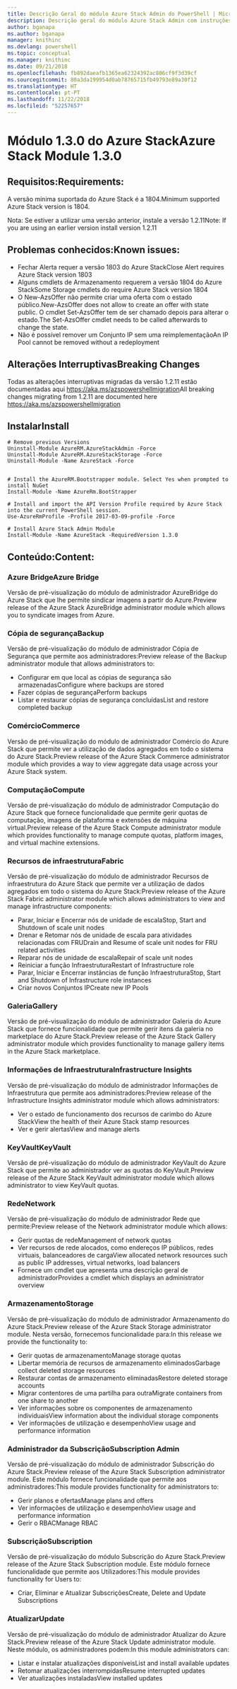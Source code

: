 ```yaml
---
title: Descrição Geral do módulo Azure Stack Admin do PowerShell | Microsoft Docs
description: Descrição geral do módulo Azure Stack Admin com instruções para instalação e configuração.
author: bganapa
ms.author: bganapa
manager: knithinc
ms.devlang: powershell
ms.topic: conceptual
ms.manager: knithinc
ms.date: 09/21/2018
ms.openlocfilehash: fb892daeafb1365ea62324392ac806cf9f3d39cf
ms.sourcegitcommit: 80a3da199954d0ab78765715fb49793e89a30f12
ms.translationtype: HT
ms.contentlocale: pt-PT
ms.lasthandoff: 11/22/2018
ms.locfileid: "52257657"
---
```

# <a name="azure-stack-module-130"></a><span data-ttu-id="0bc9d-103">Módulo 1.3.0 do Azure Stack</span><span class="sxs-lookup"><span data-stu-id="0bc9d-103">Azure Stack Module 1.3.0</span></span>

## <a name="requirements"></a><span data-ttu-id="0bc9d-104">Requisitos:</span><span class="sxs-lookup"><span data-stu-id="0bc9d-104">Requirements:</span></span>
<span data-ttu-id="0bc9d-105">A versão mínima suportada do Azure Stack é a 1804.</span><span class="sxs-lookup"><span data-stu-id="0bc9d-105">Minimum supported Azure Stack version is 1804.</span></span>

<span data-ttu-id="0bc9d-106">Nota: Se estiver a utilizar uma versão anterior, instale a versão 1.2.11</span><span class="sxs-lookup"><span data-stu-id="0bc9d-106">Note: If you are using an earlier version install version 1.2.11</span></span>

## <a name="known-issues"></a><span data-ttu-id="0bc9d-107">Problemas conhecidos:</span><span class="sxs-lookup"><span data-stu-id="0bc9d-107">Known issues:</span></span>

- <span data-ttu-id="0bc9d-108">Fechar Alerta requer a versão 1803 do Azure Stack</span><span class="sxs-lookup"><span data-stu-id="0bc9d-108">Close Alert requires Azure Stack version 1803</span></span>
- <span data-ttu-id="0bc9d-109">Alguns cmdlets de Armazenamento requerem a versão 1804 do Azure Stack</span><span class="sxs-lookup"><span data-stu-id="0bc9d-109">Some Storage cmdlets do require Azure Stack version 1804</span></span>
- <span data-ttu-id="0bc9d-110">O New-AzsOffer não permite criar uma oferta com o estado público.</span><span class="sxs-lookup"><span data-stu-id="0bc9d-110">New-AzsOffer does not allow to create an offer with state public.</span></span> <span data-ttu-id="0bc9d-111">O cmdlet Set-AzsOffer tem de ser chamado depois para alterar o estado.</span><span class="sxs-lookup"><span data-stu-id="0bc9d-111">The Set-AzsOffer cmdlet needs to be called afterwards to change the state.</span></span>
- <span data-ttu-id="0bc9d-112">Não é possível remover um Conjunto IP sem uma reimplementação</span><span class="sxs-lookup"><span data-stu-id="0bc9d-112">An IP Pool cannot be removed without a redeployment</span></span>

## <a name="breaking-changes"></a><span data-ttu-id="0bc9d-113">Alterações Interruptivas</span><span class="sxs-lookup"><span data-stu-id="0bc9d-113">Breaking Changes</span></span>
<span data-ttu-id="0bc9d-114">Todas as alterações interruptivas migradas da versão 1.2.11 estão documentadas aqui https://aka.ms/azspowershellmigration</span><span class="sxs-lookup"><span data-stu-id="0bc9d-114">All breaking changes migrating from 1.2.11 are documented here https://aka.ms/azspowershellmigration</span></span>

## <a name="install"></a><span data-ttu-id="0bc9d-115">Instalar</span><span class="sxs-lookup"><span data-stu-id="0bc9d-115">Install</span></span>
```
# Remove previous Versions
Uninstall-Module AzureRM.AzureStackAdmin -Force
Uninstall-Module AzureRM.AzureStackStorage -Force
Uninstall-Module -Name AzureStack -Force 


# Install the AzureRM.Bootstrapper module. Select Yes when prompted to install NuGet
Install-Module -Name AzureRm.BootStrapper

# Install and import the API Version Profile required by Azure Stack into the current PowerShell session.
Use-AzureRmProfile -Profile 2017-03-09-profile -Force

# Install Azure Stack Admin Module
Install-Module -Name AzureStack -RequiredVersion 1.3.0
```
## <a name="content"></a><span data-ttu-id="0bc9d-116">Conteúdo:</span><span class="sxs-lookup"><span data-stu-id="0bc9d-116">Content:</span></span>
### <a name="azure-bridge"></a><span data-ttu-id="0bc9d-117">Azure Bridge</span><span class="sxs-lookup"><span data-stu-id="0bc9d-117">Azure Bridge</span></span>
<span data-ttu-id="0bc9d-118">Versão de pré-visualização do módulo de administrador AzureBridge do Azure Stack que lhe permite sindicar imagens a partir do Azure.</span><span class="sxs-lookup"><span data-stu-id="0bc9d-118">Preview release of the Azure Stack AzureBridge administrator module which allows you to syndicate images from Azure.</span></span>

### <a name="backup"></a><span data-ttu-id="0bc9d-119">Cópia de segurança</span><span class="sxs-lookup"><span data-stu-id="0bc9d-119">Backup</span></span>
<span data-ttu-id="0bc9d-120">Versão de pré-visualização do módulo de administrador Cópia de Segurança que permite aos administradores:</span><span class="sxs-lookup"><span data-stu-id="0bc9d-120">Preview release of the Backup administrator module that allows administrators to:</span></span>
- <span data-ttu-id="0bc9d-121">Configurar em que local as cópias de segurança são armazenadas</span><span class="sxs-lookup"><span data-stu-id="0bc9d-121">Configure where backups are stored</span></span>
- <span data-ttu-id="0bc9d-122">Fazer cópias de segurança</span><span class="sxs-lookup"><span data-stu-id="0bc9d-122">Perform backups</span></span>
- <span data-ttu-id="0bc9d-123">Listar e restaurar cópias de segurança concluídas</span><span class="sxs-lookup"><span data-stu-id="0bc9d-123">List and restore completed backup</span></span>

### <a name="commerce"></a><span data-ttu-id="0bc9d-124">Comércio</span><span class="sxs-lookup"><span data-stu-id="0bc9d-124">Commerce</span></span>
<span data-ttu-id="0bc9d-125">Versão de pré-visualização do módulo de administrador Comércio do Azure Stack que permite ver a utilização de dados agregados em todo o sistema do Azure Stack.</span><span class="sxs-lookup"><span data-stu-id="0bc9d-125">Preview release of the Azure Stack Commerce administrator module which provides a way to view aggregate data usage across your Azure Stack system.</span></span>

### <a name="compute"></a><span data-ttu-id="0bc9d-126">Computação</span><span class="sxs-lookup"><span data-stu-id="0bc9d-126">Compute</span></span>
<span data-ttu-id="0bc9d-127">Versão de pré-visualização do módulo de administrador Computação do Azure Stack que fornece funcionalidade que permite gerir quotas de computação, imagens de plataforma e extensões de máquina virtual.</span><span class="sxs-lookup"><span data-stu-id="0bc9d-127">Preview release of the Azure Stack Compute administrator module which provides functionality to manage compute quotas, platform images, and virtual machine extensions.</span></span>

### <a name="fabric"></a><span data-ttu-id="0bc9d-128">Recursos de infraestrutura</span><span class="sxs-lookup"><span data-stu-id="0bc9d-128">Fabric</span></span>
<span data-ttu-id="0bc9d-129">Versão de pré-visualização do módulo de administrador Recursos de infraestrutura do Azure Stack que permite ver a utilização de dados agregados em todo o sistema do Azure Stack:</span><span class="sxs-lookup"><span data-stu-id="0bc9d-129">Preview release of the Azure Stack Fabric administrator module which allows administrators to view and manage infrastructure components:</span></span>
- <span data-ttu-id="0bc9d-130">Parar, Iniciar e Encerrar nós de unidade de escala</span><span class="sxs-lookup"><span data-stu-id="0bc9d-130">Stop, Start and Shutdown of scale unit nodes</span></span>
- <span data-ttu-id="0bc9d-131">Drenar e Retomar nós de unidade de escala para atividades relacionadas com FRU</span><span class="sxs-lookup"><span data-stu-id="0bc9d-131">Drain and Resume of scale unit nodes for FRU related activities</span></span>
- <span data-ttu-id="0bc9d-132">Reparar nós de unidade de escala</span><span class="sxs-lookup"><span data-stu-id="0bc9d-132">Repair of scale unit nodes</span></span>
- <span data-ttu-id="0bc9d-133">Reiniciar a função Infraestrutura</span><span class="sxs-lookup"><span data-stu-id="0bc9d-133">Restart of Infrastructure role</span></span>
- <span data-ttu-id="0bc9d-134">Parar, Iniciar e Encerrar instâncias de função Infraestrutura</span><span class="sxs-lookup"><span data-stu-id="0bc9d-134">Stop, Start and Shutdown of Infrastructure role instances</span></span>
- <span data-ttu-id="0bc9d-135">Criar novos Conjuntos IP</span><span class="sxs-lookup"><span data-stu-id="0bc9d-135">Create new IP Pools</span></span>


### <a name="gallery"></a><span data-ttu-id="0bc9d-136">Galeria</span><span class="sxs-lookup"><span data-stu-id="0bc9d-136">Gallery</span></span>
<span data-ttu-id="0bc9d-137">Versão de pré-visualização do módulo de administrador Galeria do Azure Stack que fornece funcionalidade que permite gerir itens da galeria no marketplace do Azure Stack.</span><span class="sxs-lookup"><span data-stu-id="0bc9d-137">Preview release of the Azure Stack Gallery administrator module which provides functionality to manage gallery items in the Azure Stack marketplace.</span></span>

### <a name="infrastructure-insights"></a><span data-ttu-id="0bc9d-138">Informações de Infraestrutura</span><span class="sxs-lookup"><span data-stu-id="0bc9d-138">Infrastructure Insights</span></span>
<span data-ttu-id="0bc9d-139">Versão de pré-visualização do módulo de administrador Informações de Infraestrutura que permite aos administradores:</span><span class="sxs-lookup"><span data-stu-id="0bc9d-139">Preview release of the Infrastructure Insights administrator module which allows administrators:</span></span>
- <span data-ttu-id="0bc9d-140">Ver o estado de funcionamento dos recursos de carimbo do Azure Stack</span><span class="sxs-lookup"><span data-stu-id="0bc9d-140">View the health of their Azure Stack stamp resources</span></span>
- <span data-ttu-id="0bc9d-141">Ver e gerir alertas</span><span class="sxs-lookup"><span data-stu-id="0bc9d-141">View and manage alerts</span></span>

### <a name="keyvault"></a><span data-ttu-id="0bc9d-142">KeyVault</span><span class="sxs-lookup"><span data-stu-id="0bc9d-142">KeyVault</span></span>
<span data-ttu-id="0bc9d-143">Versão de pré-visualização do módulo de administrador KeyVault do Azure Stack que permite ao administrador ver as quotas do KeyVault.</span><span class="sxs-lookup"><span data-stu-id="0bc9d-143">Preview release of the Azure Stack KeyVault administrator module which allows administrator to view KeyVault quotas.</span></span>

### <a name="network"></a><span data-ttu-id="0bc9d-144">Rede</span><span class="sxs-lookup"><span data-stu-id="0bc9d-144">Network</span></span>
<span data-ttu-id="0bc9d-145">Versão de pré-visualização do módulo de administrador Rede que permite:</span><span class="sxs-lookup"><span data-stu-id="0bc9d-145">Preview release of the Network administrator module which allows:</span></span>
- <span data-ttu-id="0bc9d-146">Gerir quotas de rede</span><span class="sxs-lookup"><span data-stu-id="0bc9d-146">Management of network quotas</span></span>
- <span data-ttu-id="0bc9d-147">Ver recursos de rede alocados, como endereços IP públicos, redes virtuais, balanceadores de carga</span><span class="sxs-lookup"><span data-stu-id="0bc9d-147">View allocated network resources such as public IP addresses, virtual networks, load balancers</span></span>
- <span data-ttu-id="0bc9d-148">Fornece um cmdlet que apresenta uma descrição geral de administrador</span><span class="sxs-lookup"><span data-stu-id="0bc9d-148">Provides a cmdlet which displays an administrator overview</span></span>

### <a name="storage"></a><span data-ttu-id="0bc9d-149">Armazenamento</span><span class="sxs-lookup"><span data-stu-id="0bc9d-149">Storage</span></span>
<span data-ttu-id="0bc9d-150">Versão de pré-visualização do módulo de administrador Armazenamento do Azure Stack.</span><span class="sxs-lookup"><span data-stu-id="0bc9d-150">Preview release of the Azure Stack Storage administrator module.</span></span>  <span data-ttu-id="0bc9d-151">Nesta versão, fornecemos funcionalidade para:</span><span class="sxs-lookup"><span data-stu-id="0bc9d-151">In this release we provide the functionality to:</span></span>
- <span data-ttu-id="0bc9d-152">Gerir quotas de armazenamento</span><span class="sxs-lookup"><span data-stu-id="0bc9d-152">Manage storage quotas</span></span>
- <span data-ttu-id="0bc9d-153">Libertar memória de recursos de armazenamento eliminados</span><span class="sxs-lookup"><span data-stu-id="0bc9d-153">Garbage collect deleted storage resources</span></span>
- <span data-ttu-id="0bc9d-154">Restaurar contas de armazenamento eliminadas</span><span class="sxs-lookup"><span data-stu-id="0bc9d-154">Restore deleted storage accounts</span></span>
- <span data-ttu-id="0bc9d-155">Migrar contentores de uma partilha para outra</span><span class="sxs-lookup"><span data-stu-id="0bc9d-155">Migrate containers from one share to another</span></span>
- <span data-ttu-id="0bc9d-156">Ver informações sobre os componentes de armazenamento individuais</span><span class="sxs-lookup"><span data-stu-id="0bc9d-156">View information about the individual storage components</span></span>
- <span data-ttu-id="0bc9d-157">Ver informações de utilização e desempenho</span><span class="sxs-lookup"><span data-stu-id="0bc9d-157">View usage and performance information</span></span>

### <a name="subscription-admin"></a><span data-ttu-id="0bc9d-158">Administrador da Subscrição</span><span class="sxs-lookup"><span data-stu-id="0bc9d-158">Subscription Admin</span></span>
<span data-ttu-id="0bc9d-159">Versão de pré-visualização do módulo de administrador Subscrição do Azure Stack.</span><span class="sxs-lookup"><span data-stu-id="0bc9d-159">Preview release of the Azure Stack Subscription administrator module.</span></span>  <span data-ttu-id="0bc9d-160">Este módulo fornece funcionalidade que permite aos administradores:</span><span class="sxs-lookup"><span data-stu-id="0bc9d-160">This module provides functionality for administrators to:</span></span>
- <span data-ttu-id="0bc9d-161">Gerir planos e ofertas</span><span class="sxs-lookup"><span data-stu-id="0bc9d-161">Manage plans and offers</span></span>
- <span data-ttu-id="0bc9d-162">Ver informações de utilização e desempenho</span><span class="sxs-lookup"><span data-stu-id="0bc9d-162">View usage and performance information</span></span>
- <span data-ttu-id="0bc9d-163">Gerir o RBAC</span><span class="sxs-lookup"><span data-stu-id="0bc9d-163">Manage RBAC</span></span>

### <a name="subscription"></a><span data-ttu-id="0bc9d-164">Subscrição</span><span class="sxs-lookup"><span data-stu-id="0bc9d-164">Subscription</span></span>
<span data-ttu-id="0bc9d-165">Versão de pré-visualização do módulo Subscrição do Azure Stack.</span><span class="sxs-lookup"><span data-stu-id="0bc9d-165">Preview release of the Azure Stack Subscription module.</span></span>  <span data-ttu-id="0bc9d-166">Este módulo fornece funcionalidade que permite aos Utilizadores:</span><span class="sxs-lookup"><span data-stu-id="0bc9d-166">This module provides functionality for Users to:</span></span>
- <span data-ttu-id="0bc9d-167">Criar, Eliminar e Atualizar Subscrições</span><span class="sxs-lookup"><span data-stu-id="0bc9d-167">Create, Delete and Update Subscriptions</span></span>

### <a name="update"></a><span data-ttu-id="0bc9d-168">Atualizar</span><span class="sxs-lookup"><span data-stu-id="0bc9d-168">Update</span></span>
<span data-ttu-id="0bc9d-169">Versão de pré-visualização do módulo de administrador Atualizar do Azure Stack.</span><span class="sxs-lookup"><span data-stu-id="0bc9d-169">Preview release of the Azure Stack Update administrator module.</span></span>  <span data-ttu-id="0bc9d-170">Neste módulo, os administradores podem:</span><span class="sxs-lookup"><span data-stu-id="0bc9d-170">In this module administrators can:</span></span>
- <span data-ttu-id="0bc9d-171">Listar e instalar atualizações disponíveis</span><span class="sxs-lookup"><span data-stu-id="0bc9d-171">List and install available updates</span></span>
- <span data-ttu-id="0bc9d-172">Retomar atualizações interrompidas</span><span class="sxs-lookup"><span data-stu-id="0bc9d-172">Resume interrupted updates</span></span>
- <span data-ttu-id="0bc9d-173">Ver atualizações instaladas</span><span class="sxs-lookup"><span data-stu-id="0bc9d-173">View installed updates</span></span>
